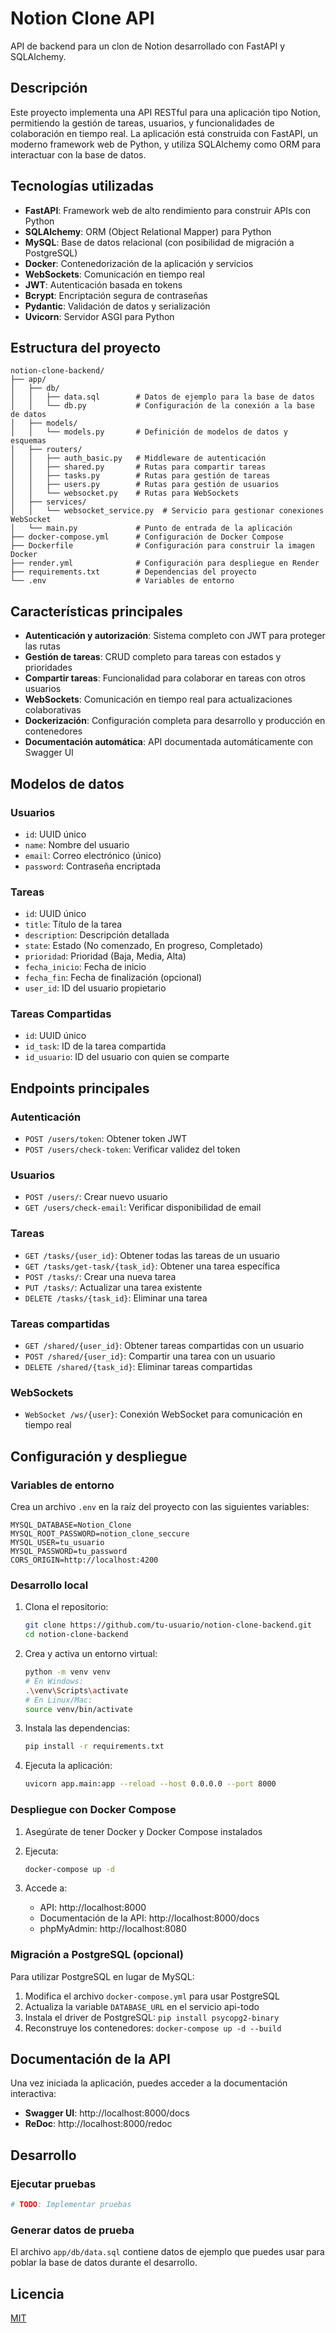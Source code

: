 # Notion Clone API

API de backend para un clon de Notion desarrollado con FastAPI y SQLAlchemy.

## Descripción

Este proyecto implementa una API RESTful para una aplicación tipo Notion, permitiendo la gestión de tareas, usuarios, y funcionalidades de colaboración en tiempo real. La aplicación está construida con FastAPI, un moderno framework web de Python, y utiliza SQLAlchemy como ORM para interactuar con la base de datos.

## Tecnologías utilizadas

- **FastAPI**: Framework web de alto rendimiento para construir APIs con Python
- **SQLAlchemy**: ORM (Object Relational Mapper) para Python
- **MySQL**: Base de datos relacional (con posibilidad de migración a PostgreSQL)
- **Docker**: Contenedorización de la aplicación y servicios
- **WebSockets**: Comunicación en tiempo real
- **JWT**: Autenticación basada en tokens
- **Bcrypt**: Encriptación segura de contraseñas
- **Pydantic**: Validación de datos y serialización
- **Uvicorn**: Servidor ASGI para Python

## Estructura del proyecto

```
notion-clone-backend/
├── app/
│   ├── db/
│   │   ├── data.sql        # Datos de ejemplo para la base de datos
│   │   └── db.py           # Configuración de la conexión a la base de datos
│   ├── models/
│   │   └── models.py       # Definición de modelos de datos y esquemas
│   ├── routers/
│   │   ├── auth_basic.py   # Middleware de autenticación
│   │   ├── shared.py       # Rutas para compartir tareas
│   │   ├── tasks.py        # Rutas para gestión de tareas
│   │   ├── users.py        # Rutas para gestión de usuarios
│   │   └── websocket.py    # Rutas para WebSockets
│   ├── services/
│   │   └── websocket_service.py  # Servicio para gestionar conexiones WebSocket
│   └── main.py             # Punto de entrada de la aplicación
├── docker-compose.yml      # Configuración de Docker Compose
├── Dockerfile              # Configuración para construir la imagen Docker
├── render.yml              # Configuración para despliegue en Render
├── requirements.txt        # Dependencias del proyecto
└── .env                    # Variables de entorno
```

## Características principales

- **Autenticación y autorización**: Sistema completo con JWT para proteger las rutas
- **Gestión de tareas**: CRUD completo para tareas con estados y prioridades
- **Compartir tareas**: Funcionalidad para colaborar en tareas con otros usuarios
- **WebSockets**: Comunicación en tiempo real para actualizaciones colaborativas
- **Dockerización**: Configuración completa para desarrollo y producción en contenedores
- **Documentación automática**: API documentada automáticamente con Swagger UI

## Modelos de datos

### Usuarios

- `id`: UUID único
- `name`: Nombre del usuario
- `email`: Correo electrónico (único)
- `password`: Contraseña encriptada

### Tareas

- `id`: UUID único
- `title`: Título de la tarea
- `description`: Descripción detallada
- `state`: Estado (No comenzado, En progreso, Completado)
- `prioridad`: Prioridad (Baja, Media, Alta)
- `fecha_inicio`: Fecha de inicio
- `fecha_fin`: Fecha de finalización (opcional)
- `user_id`: ID del usuario propietario

### Tareas Compartidas

- `id`: UUID único
- `id_task`: ID de la tarea compartida
- `id_usuario`: ID del usuario con quien se comparte

## Endpoints principales

### Autenticación

- `POST /users/token`: Obtener token JWT
- `POST /users/check-token`: Verificar validez del token

### Usuarios

- `POST /users/`: Crear nuevo usuario
- `GET /users/check-email`: Verificar disponibilidad de email

### Tareas

- `GET /tasks/{user_id}`: Obtener todas las tareas de un usuario
- `GET /tasks/get-task/{task_id}`: Obtener una tarea específica
- `POST /tasks/`: Crear una nueva tarea
- `PUT /tasks/`: Actualizar una tarea existente
- `DELETE /tasks/{task_id}`: Eliminar una tarea

### Tareas compartidas

- `GET /shared/{user_id}`: Obtener tareas compartidas con un usuario
- `POST /shared/{user_id}`: Compartir una tarea con un usuario
- `DELETE /shared/{task_id}`: Eliminar tareas compartidas

### WebSockets

- `WebSocket /ws/{user}`: Conexión WebSocket para comunicación en tiempo real

## Configuración y despliegue

### Variables de entorno

Crea un archivo `.env` en la raíz del proyecto con las siguientes variables:

```
MYSQL_DATABASE=Notion_Clone
MYSQL_ROOT_PASSWORD=notion_clone_seccure
MYSQL_USER=tu_usuario
MYSQL_PASSWORD=tu_password
CORS_ORIGIN=http://localhost:4200
```

### Desarrollo local

1. Clona el repositorio:

   ```bash
   git clone https://github.com/tu-usuario/notion-clone-backend.git
   cd notion-clone-backend
   ```

2. Crea y activa un entorno virtual:

   ```bash
   python -m venv venv
   # En Windows:
   .\venv\Scripts\activate
   # En Linux/Mac:
   source venv/bin/activate
   ```

3. Instala las dependencias:

   ```bash
   pip install -r requirements.txt
   ```

4. Ejecuta la aplicación:
   ```bash
   uvicorn app.main:app --reload --host 0.0.0.0 --port 8000
   ```

### Despliegue con Docker Compose

1. Asegúrate de tener Docker y Docker Compose instalados

2. Ejecuta:

   ```bash
   docker-compose up -d
   ```

3. Accede a:
   - API: http://localhost:8000
   - Documentación de la API: http://localhost:8000/docs
   - phpMyAdmin: http://localhost:8080

### Migración a PostgreSQL (opcional)

Para utilizar PostgreSQL en lugar de MySQL:

1. Modifica el archivo `docker-compose.yml` para usar PostgreSQL
2. Actualiza la variable `DATABASE_URL` en el servicio api-todo
3. Instala el driver de PostgreSQL: `pip install psycopg2-binary`
4. Reconstruye los contenedores: `docker-compose up -d --build`

## Documentación de la API

Una vez iniciada la aplicación, puedes acceder a la documentación interactiva:

- **Swagger UI**: http://localhost:8000/docs
- **ReDoc**: http://localhost:8000/redoc

## Desarrollo

### Ejecutar pruebas

```bash
# TODO: Implementar pruebas
```

### Generar datos de prueba

El archivo `app/db/data.sql` contiene datos de ejemplo que puedes usar para poblar la base de datos durante el desarrollo.

## Licencia

[MIT](LICENSE)
